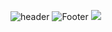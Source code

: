 ![header](https://capsule-render.vercel.app/api?type=waving&color=auto&height=110&section=header&text=TESLA&fontSize=100)
 ![Footer](https://capsule-render.vercel.app/api?type=waving&color=auto&height=200&section=footer)
 <img src="https://img.shields.io/badge/react-yellow?style=flat-square&logo=react&logoColor=white"/>
 
